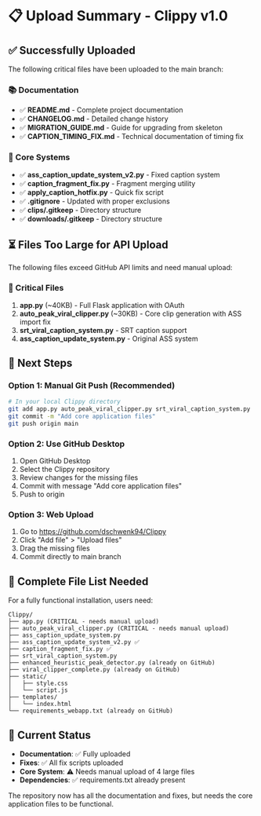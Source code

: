 # 📋 Upload Summary - Clippy v1.0

## ✅ Successfully Uploaded

The following critical files have been uploaded to the main branch:

### 📚 Documentation
- ✅ **README.md** - Complete project documentation
- ✅ **CHANGELOG.md** - Detailed change history
- ✅ **MIGRATION_GUIDE.md** - Guide for upgrading from skeleton
- ✅ **CAPTION_TIMING_FIX.md** - Technical documentation of timing fix

### 🔧 Core Systems
- ✅ **ass_caption_update_system_v2.py** - Fixed caption system
- ✅ **caption_fragment_fix.py** - Fragment merging utility
- ✅ **apply_caption_hotfix.py** - Quick fix script
- ✅ **.gitignore** - Updated with proper exclusions
- ✅ **clips/.gitkeep** - Directory structure
- ✅ **downloads/.gitkeep** - Directory structure

## ⏳ Files Too Large for API Upload

The following files exceed GitHub API limits and need manual upload:

### 🎯 Critical Files
1. **app.py** (~40KB) - Full Flask application with OAuth
2. **auto_peak_viral_clipper.py** (~30KB) - Core clip generation with ASS import fix
3. **srt_viral_caption_system.py** - SRT caption support
4. **ass_caption_update_system.py** - Original ASS system

## 🚀 Next Steps

### Option 1: Manual Git Push (Recommended)
```bash
# In your local Clippy directory
git add app.py auto_peak_viral_clipper.py srt_viral_caption_system.py
git commit -m "Add core application files"
git push origin main
```

### Option 2: Use GitHub Desktop
1. Open GitHub Desktop
2. Select the Clippy repository
3. Review changes for the missing files
4. Commit with message "Add core application files"
5. Push to origin

### Option 3: Web Upload
1. Go to https://github.com/dschwenk94/Clippy
2. Click "Add file" > "Upload files"
3. Drag the missing files
4. Commit directly to main branch

## 📂 Complete File List Needed

For a fully functional installation, users need:

```
Clippy/
├── app.py (CRITICAL - needs manual upload)
├── auto_peak_viral_clipper.py (CRITICAL - needs manual upload)
├── ass_caption_update_system.py
├── ass_caption_update_system_v2.py ✅
├── caption_fragment_fix.py ✅
├── srt_viral_caption_system.py
├── enhanced_heuristic_peak_detector.py (already on GitHub)
├── viral_clipper_complete.py (already on GitHub)
├── static/
│   ├── style.css
│   └── script.js
├── templates/
│   └── index.html
└── requirements_webapp.txt (already on GitHub)
```

## 🎉 Current Status

- **Documentation**: ✅ Fully uploaded
- **Fixes**: ✅ All fix scripts uploaded
- **Core System**: ⚠️ Needs manual upload of 4 large files
- **Dependencies**: ✅ requirements.txt already present

The repository now has all the documentation and fixes, but needs the core application files to be functional.
